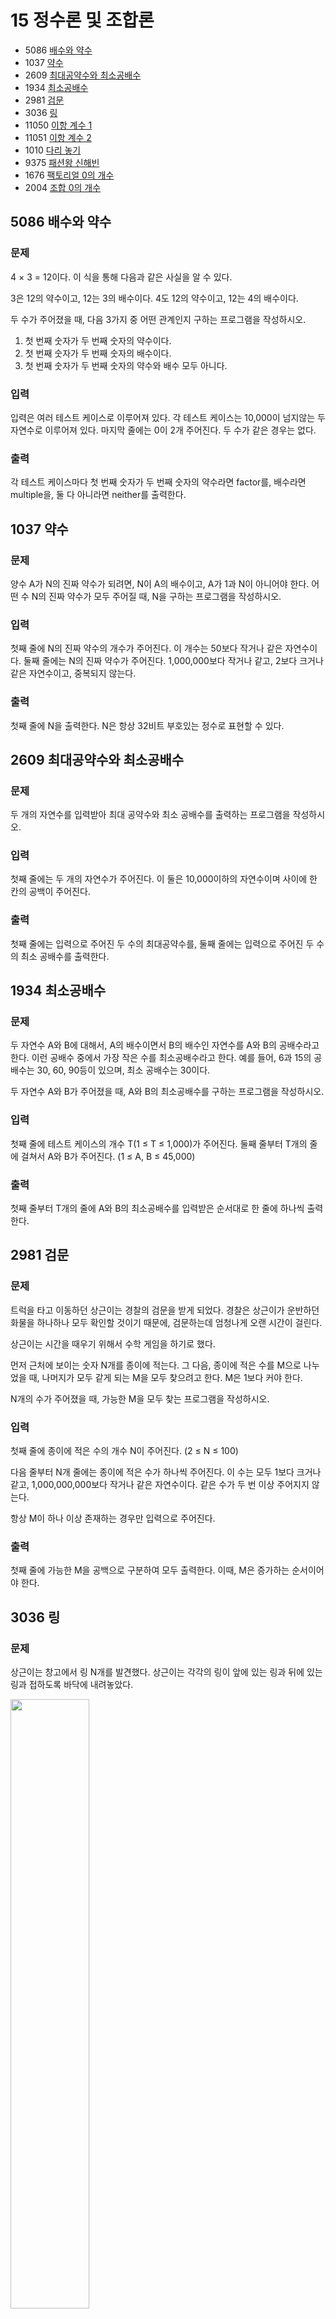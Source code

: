 # 15 정수론 및 조합론

- 5086 [배수와 약수](https://www.acmicpc.net/problem/5086)
- 1037 [약수](https://www.acmicpc.net/problem/1037)
- 2609 [최대공약수와 최소공배수](https://www.acmicpc.net/problem/2609)
- 1934 [최소공배수](https://www.acmicpc.net/problem/1934)
- 2981 [검문](https://www.acmicpc.net/problem/2981)
- 3036 [링](https://www.acmicpc.net/problem/3036)
- 11050 [이항 계수 1](https://www.acmicpc.net/problem/11050)
- 11051 [이항 계수 2](https://www.acmicpc.net/problem/11051)
- 1010 [다리 놓기](https://www.acmicpc.net/problem/1010)
- 9375 [패션왕 신해빈](https://www.acmicpc.net/problem/9375)
- 1676 [팩토리얼 0의 개수](https://www.acmicpc.net/problem/1676)
- 2004 [조합 0의 개수](https://www.acmicpc.net/problem/2004)

## 5086 배수와 약수

### 문제

4 × 3 = 12이다.
이 식을 통해 다음과 같은 사실을 알 수 있다.

3은 12의 약수이고, 12는 3의 배수이다.
4도 12의 약수이고, 12는 4의 배수이다.

두 수가 주어졌을 때, 다음 3가지 중 어떤 관계인지 구하는 프로그램을 작성하시오.
1. 첫 번째 숫자가 두 번째 숫자의 약수이다.
2. 첫 번째 숫자가 두 번째 숫자의 배수이다.
3. 첫 번째 숫자가 두 번째 숫자의 약수와 배수 모두 아니다.

### 입력

입력은 여러 테스트 케이스로 이루어져 있다. 각 테스트 케이스는 10,000이 넘지않는 두 자연수로 이루어져 있다. 마지막 줄에는 0이 2개 주어진다. 두 수가 같은 경우는 없다.

### 출력

각 테스트 케이스마다 첫 번째 숫자가 두 번째 숫자의 약수라면 factor를, 배수라면 multiple을, 둘 다 아니라면 neither를 출력한다.

## 1037 약수

### 문제

양수 A가 N의 진짜 약수가 되려면, N이 A의 배수이고, A가 1과 N이 아니어야 한다. 어떤 수 N의 진짜 약수가 모두 주어질 때, N을 구하는 프로그램을 작성하시오.

### 입력

첫째 줄에 N의 진짜 약수의 개수가 주어진다. 이 개수는 50보다 작거나 같은 자연수이다. 둘째 줄에는 N의 진짜 약수가 주어진다. 1,000,000보다 작거나 같고, 2보다 크거나 같은 자연수이고, 중복되지 않는다.

### 출력

첫째 줄에 N을 출력한다. N은 항상 32비트 부호있는 정수로 표현할 수 있다.

## 2609 최대공약수와 최소공배수

### 문제

두 개의 자연수를 입력받아 최대 공약수와 최소 공배수를 출력하는 프로그램을 작성하시오.

### 입력

첫째 줄에는 두 개의 자연수가 주어진다. 이 둘은 10,000이하의 자연수이며 사이에 한 칸의 공백이 주어진다.

### 출력

첫째 줄에는 입력으로 주어진 두 수의 최대공약수를, 둘째 줄에는 입력으로 주어진 두 수의 최소 공배수를 출력한다.

## 1934 최소공배수

### 문제

두 자연수 A와 B에 대해서, A의 배수이면서 B의 배수인 자연수를 A와 B의 공배수라고 한다. 이런 공배수 중에서 가장 작은 수를 최소공배수라고 한다. 예를 들어, 6과 15의 공배수는 30, 60, 90등이 있으며, 최소 공배수는 30이다.

두 자연수 A와 B가 주어졌을 때, A와 B의 최소공배수를 구하는 프로그램을 작성하시오.

### 입력

첫째 줄에 테스트 케이스의 개수 T(1 ≤ T ≤ 1,000)가 주어진다. 둘째 줄부터 T개의 줄에 걸쳐서 A와 B가 주어진다. (1 ≤ A, B ≤ 45,000)

### 출력

첫째 줄부터 T개의 줄에 A와 B의 최소공배수를 입력받은 순서대로 한 줄에 하나씩 출력한다.

## 2981 검문

### 문제

트럭을 타고 이동하던 상근이는 경찰의 검문을 받게 되었다. 경찰은 상근이가 운반하던 화물을 하나하나 모두 확인할 것이기 때문에, 검문하는데 엄청나게 오랜 시간이 걸린다.

상근이는 시간을 때우기 위해서 수학 게임을 하기로 했다.

먼저 근처에 보이는 숫자 N개를 종이에 적는다. 그 다음, 종이에 적은 수를 M으로 나누었을 때, 나머지가 모두 같게 되는 M을 모두 찾으려고 한다. M은 1보다 커야 한다.

N개의 수가 주어졌을 때, 가능한 M을 모두 찾는 프로그램을 작성하시오.

### 입력

첫째 줄에 종이에 적은 수의 개수 N이 주어진다. (2 ≤ N ≤ 100)

다음 줄부터 N개 줄에는 종이에 적은 수가 하나씩 주어진다. 이 수는 모두 1보다 크거나 같고, 1,000,000,000보다 작거나 같은 자연수이다. 같은 수가 두 번 이상 주어지지 않는다.

항상 M이 하나 이상 존재하는 경우만 입력으로 주어진다.

### 출력

첫째 줄에 가능한 M을 공백으로 구분하여 모두 출력한다. 이때, M은 증가하는 순서이어야 한다.

## 3036 링

### 문제

상근이는 창고에서 링 N개를 발견했다. 상근이는 각각의 링이 앞에 있는 링과 뒤에 있는 링과 접하도록 바닥에 내려놓았다.

<img width="50%" src="https://user-images.githubusercontent.com/71584474/216014115-a2f311b3-152d-4684-a12a-4017bbfc9d48.png">

상근이는 첫 번째 링을 돌리기 시작했고, 나머지 링도 같이 돌아간다는 사실을 발견했다. 나머지 링은 첫 번째 링 보다 빠르게 돌아가기도 했고, 느리게 돌아가기도 했다. 이렇게 링을 돌리다 보니 첫 번째 링을 한 바퀴 돌리면, 나머지 링은 몇 바퀴 도는지 궁금해졌다.

링의 반지름이 주어진다. 이때, 첫 번째 링을 한 바퀴 돌리면, 나머지 링은 몇 바퀴 돌아가는지 구하는 프로그램을 작성하시오.

### 입력

첫째 줄에 링의 개수 N이 주어진다. (3 ≤ N ≤ 100)

다음 줄에는 링의 반지름이 상근이가 바닥에 놓은 순서대로 주어진다. 반지름은 1과 1000를 포함하는 사이의 자연수이다.

### 출력

출력은 총 N-1줄을 해야 한다. 첫 번째 링을 제외한 각각의 링에 대해서, 첫 번째 링을 한 바퀴 돌리면 그 링은 몇 바퀴 도는지 기약 분수 형태 A/B로 출력한다.

## 11050 이행 개수 1

### 문제

자연수 N과 정수 K가 주어졌을 때 이항 계수 $\binom{N}{K}$를 구하는 프로그램을 작성하시오.

### 입력

첫째 줄에 N과 K가 주어진다. (1 ≤ N ≤ 10, 0 ≤ K ≤ N)

### 출력

$\binom{N}{K}$를 출력한다.

## 11051 이항 개수 2

### 문제

자연수 N과 정수 K가 주어졌을 때 이항 계수 $\binom{N}{K}$를 10,007로 나눈 나머지를 구하는 프로그램을 작성하시오.

### 입력

첫째 줄에 N과 K가 주어진다. (1 ≤ N ≤ 1,000, 0 ≤ K ≤ N)

### 출력

$\binom{N}{K}$를 10,007로 나눈 나머지를 출력한다.

## 1010 다리 놓기

### 문제

재원이는 한 도시의 시장이 되었다. 이 도시에는 도시를 동쪽과 서쪽으로 나누는 큰 일직선 모양의 강이 흐르고 있다. 하지만 재원이는 다리가 없어서 시민들이 강을 건너는데 큰 불편을 겪고 있음을 알고 다리를 짓기로 결심하였다. 강 주변에서 다리를 짓기에 적합한 곳을 사이트라고 한다. 재원이는 강 주변을 면밀히 조사해 본 결과 강의 서쪽에는 N개의 사이트가 있고 동쪽에는 M개의 사이트가 있다는 것을 알았다. (N ≤ M)

재원이는 서쪽의 사이트와 동쪽의 사이트를 다리로 연결하려고 한다. (이때 한 사이트에는 최대 한 개의 다리만 연결될 수 있다.) 재원이는 다리를 최대한 많이 지으려고 하기 때문에 서쪽의 사이트 개수만큼 (N개) 다리를 지으려고 한다. 다리끼리는 서로 겹쳐질 수 없다고 할 때 다리를 지을 수 있는 경우의 수를 구하는 프로그램을 작성하라.

<img width="50%" src="https://user-images.githubusercontent.com/71584474/216014579-a9984bcf-fe4d-4824-bf73-5b6e34939d16.jpg">

### 입력

입력의 첫 줄에는 테스트 케이스의 개수 T가 주어진다. 그 다음 줄부터 각각의 테스트케이스에 대해 강의 서쪽과 동쪽에 있는 사이트의 개수 정수 N, M (0 < N ≤ M < 30)이 주어진다.

### 출력

각 테스트 케이스에 대해 주어진 조건하에 다리를 지을 수 있는 경우의 수를 출력한다.

## 9375 패션왕 신해빈

### 문제

해빈이는 패션에 매우 민감해서 한번 입었던 옷들의 조합을 절대 다시 입지 않는다. 예를 들어 오늘 해빈이가 안경, 코트, 상의, 신발을 입었다면, 다음날은 바지를 추가로 입거나 안경대신 렌즈를 착용하거나 해야한다. 해빈이가 가진 의상들이 주어졌을때 과연 해빈이는 알몸이 아닌 상태로 며칠동안 밖에 돌아다닐 수 있을까?

### 입력

첫째 줄에 테스트 케이스가 주어진다. 테스트 케이스는 최대 100이다.

- 각 테스트 케이스의 첫째 줄에는 해빈이가 가진 의상의 수 n(0 ≤ n ≤ 30)이 주어진다.
- 다음 n개에는 해빈이가 가진 의상의 이름과 의상의 종류가 공백으로 구분되어 주어진다. 같은 종류의 의상은 하나만 입을 수 있다.

모든 문자열은 1이상 20이하의 알파벳 소문자로 이루어져있으며 같은 이름을 가진 의상은 존재하지 않는다.

### 출력

각 테스트 케이스에 대해 해빈이가 알몸이 아닌 상태로 의상을 입을 수 있는 경우를 출력하시오.

## 1676 팩토리얼 0의 개수

### 문제

N!에서 뒤에서부터 처음 0이 아닌 숫자가 나올 때까지 0의 개수를 구하는 프로그램을 작성하시오.

### 입력

첫째 줄에 N이 주어진다. (0 ≤ N ≤ 500)

### 출력

첫째 줄에 구한 0의 개수를 출력한다.

## 2004 조합 0의 개수

### 문제

$\binom{n}{m}$의 끝자리 0의 개수를 출력하는 프로그램을 작성하시오.

### 입력

첫째 줄에 정수 n, m (0 ≤ n ≤ m ≤ 2,000,000,000, n ≠ 0)이 들어온다.

### 출력

첫째 줄에 $\binom{n}{m}$의 끝자리 0의 개수를 출력한다.